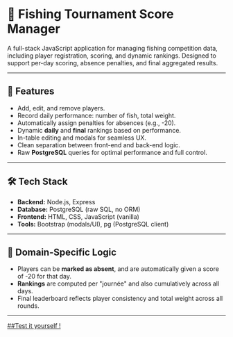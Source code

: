 # 🎣 Fishing Tournament Score Manager

A full-stack JavaScript application for managing fishing competition data, including player registration, scoring, and dynamic rankings. Designed to support per-day scoring, absence penalties, and final aggregated results.

---

## 🚀 Features

- Add, edit, and remove players.
- Record daily performance: number of fish, total weight.
- Automatically assign penalties for absences (e.g., -20).
- Dynamic **daily** and **final** rankings based on performance.
- In-table editing and modals for seamless UX.
- Clean separation between front-end and back-end logic.
- Raw **PostgreSQL** queries for optimal performance and full control.

---

## 🛠️ Tech Stack

- **Backend:** Node.js, Express
- **Database:** PostgreSQL (raw SQL, no ORM)
- **Frontend:** HTML, CSS, JavaScript (vanilla)
- **Tools:** Bootstrap (modals/UI), pg (PostgreSQL client)

---

## 🧠 Domain-Specific Logic

- Players can be **marked as absent**, and are automatically given a score of -20 for that day.
- **Rankings** are computed per "journée" and also cumulatively across all days.
- Final leaderboard reflects player consistency and total weight across all rounds.

---

[##Test it yourself !](https://fishing-app.netlify.app/html/)

